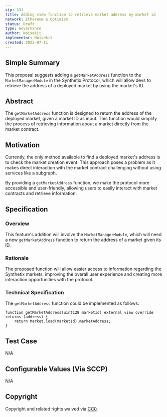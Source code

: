 ```yaml
---
sip: 331
title: Adding view function to retrieve market address by market id
network: Ethereum & Optimism
status: Draft
type: Governance
author: Noisekit
implementor: Noisekit
created: 2023-07-11
---
```


## Simple Summary

This proposal suggests adding a `getMarketAddress` function to the `MarketManagerModule` in the Synthetix Protocol, which will allow devs to retrieve the address of a deployed market by using the market's ID.

## Abstract

The `getMarketAddress` function is designed to return the address of the deployed market, given a market ID as input. This function would simplify the process of retrieving information about a market directly from the market contract.

## Motivation

Currently, the only method available to find a deployed market's address is to check the market creation event. This approach poses a problem as it makes direct interaction with the market contract challenging without using services like a subgraph.

By providing a `getMarketAddress` function, we make the protocol more accessible and user-friendly, allowing users to easily interact with market contracts and retrieve information.

## Specification

### Overview

This feature's addition will involve the `MarketManagerModule`, which will need a new `getMarketAddress` function to return the address of a market given its ID.

### Rationale

The proposed function will allow easier access to information regarding the Synthetix markets, improving the overall user experience and creating more interaction opportunities with the protocol.

### Technical Specification
The `getMarketAddress` function could be implemented as follows:

```solidity
function getMarketAddress(uint128 marketId) external view override returns (address) {
    return Market.load(marketId).marketAddress;
}
```
 
## Test Case
N/A

## Configurable Values (Via SCCP)
N/A

## Copyright
Copyright and related rights waived via [CC0](https://creativecommons.org/publicdomain/zero/1.0/).
